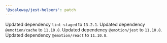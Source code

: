 ```yaml
---
'@scaleway/jest-helpers': patch
---
```


Updated dependency `lint-staged` to `13.2.1`.
Updated dependency `@emotion/cache` to `11.10.8`.
Updated dependency `@emotion/jest` to `11.10.8`.
Updated dependency `@emotion/react` to `11.10.8`.
